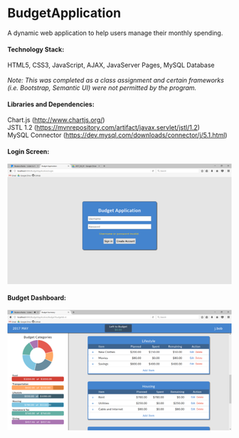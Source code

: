 # BudgetApplication
A dynamic web application to help users manage their monthly spending.

#### Technology Stack:
HTML5, CSS3, JavaScript, AJAX, JavaServer Pages, MySQL Database
<br><br><i>Note: This was completed as a class assignment and certain frameworks (i.e. Bootstrap, Semantic UI) were not permitted by the program.</i>

#### Libraries and Dependencies:
Chart.js (http://www.chartjs.org/) <br/>
JSTL 1.2 (https://mvnrepository.com/artifact/javax.servlet/jstl/1.2) <br/>
MySQL Connector (https://dev.mysql.com/downloads/connector/j/5.1.html) <br/>

#### Login Screen:
![alt text](https://github.com/mcarbaugh/BudgetApplication/blob/master/screenshots/login_screen_2017_05_01.png?raw=true)

#### Budget Dashboard:
![alt text](https://github.com/mcarbaugh/BudgetApplication/blob/master/screenshots/budget_summary_2017_05_01.png?raw=true)
